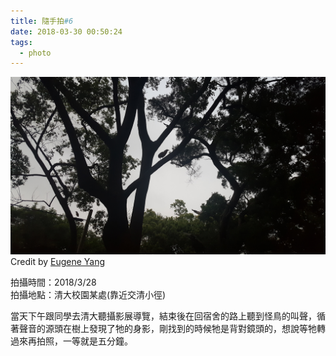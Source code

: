 ```yaml
---
title: 隨手拍#6
date: 2018-03-30 00:50:24
tags:
  - photo
---
```


![](/image/20180328_182105_2.jpg)
Credit by [Eugene Yang](https://eugene87222.github.io/)

拍攝時間：2018/3/28  
拍攝地點：清大校園某處(靠近交清小徑)

當天下午跟同學去清大聽攝影展導覽，結束後在回宿舍的路上聽到怪鳥的叫聲，循著聲音的源頭在樹上發現了牠的身影，剛找到的時候牠是背對鏡頭的，想說等牠轉過來再拍照，一等就是五分鐘。